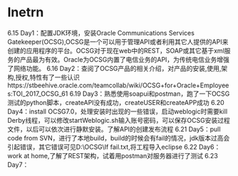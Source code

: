 # Inetrn
6.15 Day1：配置JDK环境，安装Oracle Communications Services Gatekeeper(OCSG),OCSG是一个可以用于管理API或者利用其它人提供的API来创建的应用程序的平台。OCSG对于现在web中的REST，SOAP或其它基于xml服务的产品最为有效。Oracle为OCSG内置了电信业务的API，为传统电信业务增强了网络功能。
6.16 Day2：查阅了OCSG产品的相关介绍，对产品的安装,使用,架构,授权,特性有了一些认识https://stbeehive.oracle.com/teamcollab/wiki/OCSG+for+Oracle+Employees:TOI_2017_OCSG_61
6.19 Day3：熟悉使用soapui和postman，跑了一下OCSG测试的python脚本，createAPI没有成功，createUSER和createAPP成功
6.20 Day4：install OCSG7.0，处理安装时出现的一些错误，启动weblogic时需要kill Derby线程，可以修改startWeblogic.sh输入账号密码，可以保存OCSG安装过程文件，以后可以依次进行静默安装。了解API的创建发布流程
6.21 Day5：pull code from SVN，进行了本地build，build的时候会有fail的情况，jdk版本过高会引起错误，其它错误可见D:\OCSG\If fail.txt,将工程导入eclipse
6.22 Day6：work at home,了解了REST架构，试着用postman对服务器进行了测试
6.23 Day7：
